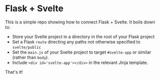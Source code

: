 # Flask + Svelte

This is a simple repo showing how to connect Flask + Svelte. It boils down to:

- Store your Svelte project in a directory in the root of your Flask project
- Set a Flask `route` directing any paths not otherwise specified to `svelte/public`
- Set the `main.js` of your Svelte project to target `#svelte-app` or similar (rather than `body`).
- Include `<div id='svelte-app'></div>` in the relevant Jinja template.

That's it!

